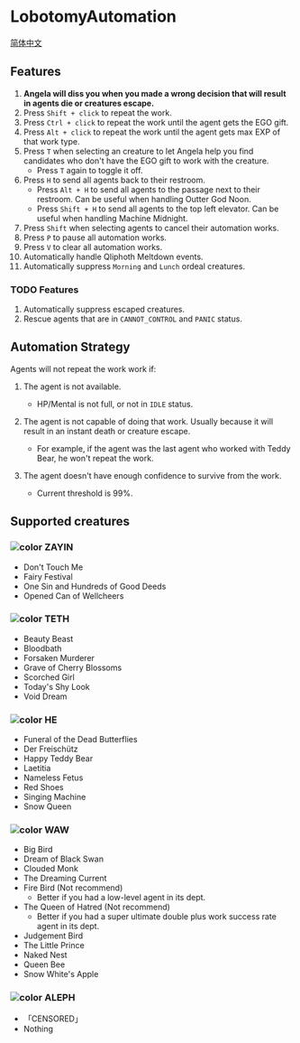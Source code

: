 # LobotomyAutomation
[简体中文](./README-zh-CN.md)

## Features

1. **Angela will diss you when you made a wrong decision that will result in agents die or creatures escape.**
1. Press `Shift + click` to repeat the work.
2. Press `Ctrl + click` to repeat the work until the agent gets the EGO gift.
3. Press `Alt + click` to repeat the work until the agent gets max EXP of that work type.
4. Press `T` when selecting an creature to let Angela help you find candidates who don't have the EGO gift to work with the creature.
   - Press `T` again to toggle it off.
6. Press `H` to send all agents back to their restroom.
   - Press `Alt + H` to send all agents to the passage next to their restroom. Can be useful when handling Outter God Noon.
   - Press `Shift + H` to send all agents to the top left elevator. Can be useful when handling Machine Midnight.
9. Press `Shift` when selecting agents to cancel their automation works.
10. Press `P` to pause all automation works.
11. Press `V` to clear all automation works.
1. Automatically handle Qliphoth Meltdown events.
3. Automatically suppress `Morning` and `Lunch` ordeal creatures.

### TODO Features

1. Automatically suppress escaped creatures.
1. Rescue agents that are in `CANNOT_CONTROL` and `PANIC` status.

## Automation Strategy

Agents will not repeat the work work if:

1. The agent is not available.
   - HP/Mental is not full, or not in `IDLE` status.

2. The agent is not capable of doing that work. Usually because it will result in an instant death or creature escape.
   - For example, if the agent was the last agent who worked with Teddy Bear, he won't repeat the work.

3. The agent doesn't have enough confidence to survive from the work.
   - Current threshold is 99%.

## Supported creatures

### ![color](https://via.placeholder.com/15/1df900/000000?text=+) ZAYIN
- Don't Touch Me
- Fairy Festival
- One Sin and Hundreds of Good Deeds
- Opened Can of Wellcheers

### ![color](https://via.placeholder.com/15/13a2ff/000000?text=+) TETH
- Beauty Beast
- Bloodbath
- Forsaken Murderer
- Grave of Cherry Blossoms
- Scorched Girl
- Today's Shy Look
- Void Dream

### ![color](https://via.placeholder.com/15/fff900/000000?text=+) HE
- Funeral of the Dead Butterflies
- Der Freischütz
- Happy Teddy Bear
- Laetitia
- Nameless Fetus
- Red Shoes
- Singing Machine
- Snow Queen

### ![color](https://via.placeholder.com/15/7B2BF3/000000?text=+) WAW
- Big Bird
- Dream of Black Swan
- Clouded Monk
- The Dreaming Current
- Fire Bird (Not recommend)
  - Better if you had a low-level agent in its dept.
- The Queen of Hatred (Not recommend)
  - Better if you had a super ultimate double plus work success rate agent in its dept.
- Judgement Bird
- The Little Prince
- Naked Nest
- Queen Bee
- Snow White's Apple

### ![color](https://via.placeholder.com/15/ff0000/000000?text=+) ALEPH
- 「CENSORED」
- Nothing
